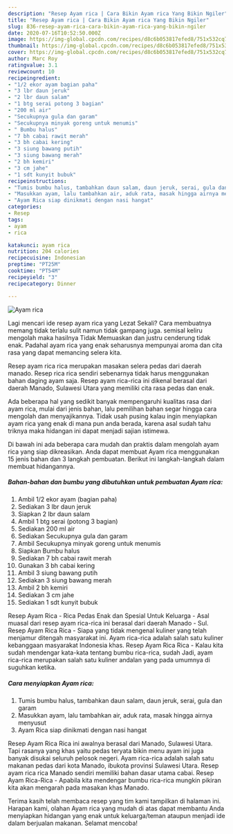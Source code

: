 ```yaml
---
description: "Resep Ayam rica | Cara Bikin Ayam rica Yang Bikin Ngiler"
title: "Resep Ayam rica | Cara Bikin Ayam rica Yang Bikin Ngiler"
slug: 836-resep-ayam-rica-cara-bikin-ayam-rica-yang-bikin-ngiler
date: 2020-07-16T10:52:50.000Z
image: https://img-global.cpcdn.com/recipes/d8c6b053817efed8/751x532cq70/ayam-rica-foto-resep-utama.jpg
thumbnail: https://img-global.cpcdn.com/recipes/d8c6b053817efed8/751x532cq70/ayam-rica-foto-resep-utama.jpg
cover: https://img-global.cpcdn.com/recipes/d8c6b053817efed8/751x532cq70/ayam-rica-foto-resep-utama.jpg
author: Marc Roy
ratingvalue: 3.1
reviewcount: 10
recipeingredient:
- "1/2 ekor ayam bagian paha"
- "3 lbr daun jeruk"
- "2 lbr daun salam"
- "1 btg serai potong 3 bagian"
- "200 ml air"
- "Secukupnya gula dan garam"
- "Secukupnya minyak goreng untuk menumis"
- " Bumbu halus"
- "7 bh cabai rawit merah"
- "3 bh cabai kering"
- "3 siung bawang putih"
- "3 siung bawang merah"
- "2 bh kemiri"
- "3 cm jahe"
- "1 sdt kunyit bubuk"
recipeinstructions:
- "Tumis bumbu halus, tambahkan daun salam, daun jeruk, serai, gula dan garam"
- "Masukkan ayam, lalu tambahkan air, aduk rata, masak hingga airnya menyusut"
- "Ayam Rica siap dinikmati dengan nasi hangat"
categories:
- Resep
tags:
- ayam
- rica

katakunci: ayam rica 
nutrition: 204 calories
recipecuisine: Indonesian
preptime: "PT25M"
cooktime: "PT54M"
recipeyield: "3"
recipecategory: Dinner

---
```



![Ayam rica](https://img-global.cpcdn.com/recipes/d8c6b053817efed8/751x532cq70/ayam-rica-foto-resep-utama.jpg)

Lagi mencari ide resep ayam rica yang Lezat Sekali? Cara membuatnya memang tidak terlalu sulit namun tidak gampang juga. semisal keliru mengolah maka hasilnya Tidak Memuaskan dan justru cenderung tidak enak. Padahal ayam rica yang enak seharusnya mempunyai aroma dan cita rasa yang dapat memancing selera kita.

Resep ayam rica rica merupakan masakan selera pedas dari daerah manado. Resep rica rica sendiri sebenarnya tidak harus menggunakan bahan daging ayam saja. Resep ayam rica-rica ini dikenal berasal dari daerah Manado, Sulawesi Utara yang memiliki cita rasa pedas dan enak.

Ada beberapa hal yang sedikit banyak mempengaruhi kualitas rasa dari ayam rica, mulai dari jenis bahan, lalu pemilihan bahan segar hingga cara mengolah dan menyajikannya. Tidak usah pusing kalau ingin menyiapkan ayam rica yang enak di mana pun anda berada, karena asal sudah tahu triknya maka hidangan ini dapat menjadi sajian istimewa.


Di bawah ini ada beberapa cara mudah dan praktis dalam mengolah ayam rica yang siap dikreasikan. Anda dapat membuat Ayam rica menggunakan 15 jenis bahan dan 3 langkah pembuatan. Berikut ini langkah-langkah dalam membuat hidangannya.

<!--inarticleads1-->

##### Bahan-bahan dan bumbu yang dibutuhkan untuk pembuatan Ayam rica:

1. Ambil 1/2 ekor ayam (bagian paha)
1. Sediakan 3 lbr daun jeruk
1. Siapkan 2 lbr daun salam
1. Ambil 1 btg serai (potong 3 bagian)
1. Sediakan 200 ml air
1. Sediakan Secukupnya gula dan garam
1. Ambil Secukupnya minyak goreng untuk menumis
1. Siapkan  Bumbu halus
1. Sediakan 7 bh cabai rawit merah
1. Gunakan 3 bh cabai kering
1. Ambil 3 siung bawang putih
1. Sediakan 3 siung bawang merah
1. Ambil 2 bh kemiri
1. Sediakan 3 cm jahe
1. Sediakan 1 sdt kunyit bubuk


Resep Ayam Rica - Rica Pedas Enak dan Spesial Untuk Keluarga - Asal muasal dari resep ayam rica-rica ini berasal dari daerah Manado - Sul. Resep Ayam Rica Rica - Siapa yang tidak mengenal kuliner yang telah menjamur ditengah masyarakat ini. Ayam rica-rica adalah salah satu kuliner kebanggaan masyarakat Indonesia khas. Resep Ayam Rica Rica - Kalau kita sudah mendengar kata-kata tentang bumbu rica-rica, sudah Jadi, ayam rica-rica merupakan salah satu kuliner andalan yang pada umumnya di suguhkan ketika. 

<!--inarticleads2-->

##### Cara menyiapkan Ayam rica:

1. Tumis bumbu halus, tambahkan daun salam, daun jeruk, serai, gula dan garam
1. Masukkan ayam, lalu tambahkan air, aduk rata, masak hingga airnya menyusut
1. Ayam Rica siap dinikmati dengan nasi hangat


Resep Ayam Rica Rica ini awalnya berasal dari Manado, Sulawesi Utara. Tapi rasanya yang khas yaitu pedas teryata bikin menu ayam ini juga banyak disukai seluruh pelosok negeri. Ayam rica-rica adalah salah satu makanan pedas dari kota Manado, ibukota provinsi Sulawesi Utara. Resep ayam rica rica Manado sendiri memiliki bahan dasar utama cabai. Resep Ayam Rica-Rica - Apabila kita mendengar bumbu rica-rica mungkin pikiran kita akan mengarah pada masakan khas Manado. 

Terima kasih telah membaca resep yang tim kami tampilkan di halaman ini. Harapan kami, olahan Ayam rica yang mudah di atas dapat membantu Anda menyiapkan hidangan yang enak untuk keluarga/teman ataupun menjadi ide dalam berjualan makanan. Selamat mencoba!
